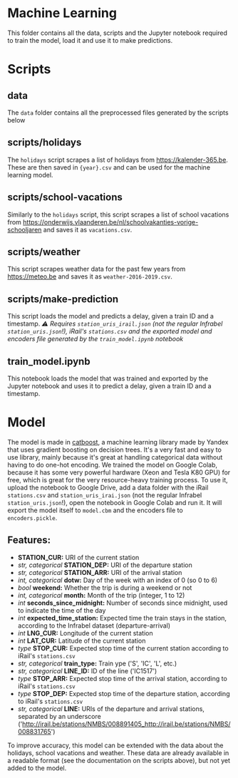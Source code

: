 # Machine Learning

This folder contains all the data, scripts and the Jupyter notebook required to train the model, load it and use it to make predictions.

# Scripts
## data
The `data` folder contains all the preprocessed files generated by the scripts below

## scripts/holidays
The `holidays` script scrapes a list of holidays from https://kalender-365.be. These are then saved in `{year}.csv` and can be used for the machine learning model.

## scripts/school-vacations
Similarly to the `holidays` script, this script scrapes a list of school vacations from https://onderwijs.vlaanderen.be/nl/schoolvakanties-vorige-schooljaren and saves it as `vacations.csv`.

## scripts/weather
This script scrapes weather data for the past few years from https://meteo.be and saves it as `weather-2016-2019.csv`.

## scripts/make-prediction
This script loads the model and predicts a delay, given a train ID and a timestamp. *:warning: Requires `station_uris_irail.json` (not the regular Infrabel `station_uris.json`!), iRail's `stations.csv` and the exported model and encoders file generated by the `train_model.ipynb` notebook*

## train_model.ipynb
This notebook loads the model that was trained and exported by the Jupyter notebook and uses it to predict a delay, given a train ID and a timestamp.


# Model
The model is made in [catboost](https://catboost.ai/), a machine learning library made by Yandex that uses gradient boosting on decision trees. It's a very fast and easy to use library, mainly because it's great at handling categorical data without having to do one-hot encoding. We trained the model on Google Colab, because it has some very powerful hardware (Xeon and Tesla K80 GPU) for free, which is great for the very resource-heavy training process. To use it, upload the notebook to Google Drive, add a data folder with the iRail `stations.csv` and `station_uris_irai.json` (not the regular Infrabel `station_uris.json`!), open the notebook in Google Colab and run it. It will export the model itself to `model.cbm` and the encoders file to `encoders.pickle`.

## Features:
- **STATION_CUR:** URI of the current station
- *str, categorical* **STATION_DEP:** URI of the departure station
- *str, categorical* **STATION_ARR:** URI of the arrival station
- *int, categorical* **dotw:** Day of the week with an index of 0 (so 0 to 6)
- *bool* **weekend:** Whether the trip is during a weekend or not
- *int, categorical* **month:** Month of the trip (integer, 1 to 12)
- *int* **seconds_since_midnight:** Number of seconds since midnight, used to indicate the time of the day
- *int* **expected_time_station:** Expected time the train stays in the station, according to the Infrabel dataset (departure-arrival)
- *int* **LNG_CUR:** Longitude of the current station
- *int* **LAT_CUR:** Latitude of the current station
- *type* **STOP_CUR:** Expected stop time of the current station according to iRail's `stations.csv`
- *str, categorical* **train_type:** Train ype ('S', 'IC', 'L', etc.)
- *str, categorical* **LINE_ID:** ID of the line ('IC1517')
- *type* **STOP_ARR:** Expected stop time of the arrival station, according to iRail's `stations.csv`
- *type* **STOP_DEP:** Expected stop time of the departure station, according to iRail's `stations.csv`
- *str, categorical* **LINE:** URIs of the departure and arrival stations, separated by an underscore ('http://irail.be/stations/NMBS/008891405_http://irail.be/stations/NMBS/008831765')

To improve accuracy, this model can be extended with the data about the holidays, school vacations and weather. These data are already available in a readable format (see the documentation on the scripts above), but not yet added to the model.